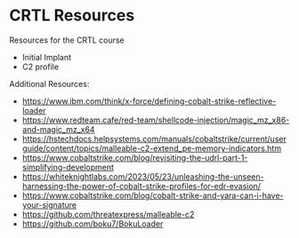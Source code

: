 # CRTL Resources
Resources for the CRTL course
- Initial Implant
- C2 profile

Additional Resources:
- https://www.ibm.com/think/x-force/defining-cobalt-strike-reflective-loader
- https://www.redteam.cafe/red-team/shellcode-injection/magic_mz_x86-and-magic_mz_x64
- https://hstechdocs.helpsystems.com/manuals/cobaltstrike/current/userguide/content/topics/malleable-c2-extend_pe-memory-indicators.htm
- https://www.cobaltstrike.com/blog/revisiting-the-udrl-part-1-simplifying-development
- https://whiteknightlabs.com/2023/05/23/unleashing-the-unseen-harnessing-the-power-of-cobalt-strike-profiles-for-edr-evasion/
- https://www.cobaltstrike.com/blog/cobalt-strike-and-yara-can-i-have-your-signature
- https://github.com/threatexpress/malleable-c2
- https://github.com/boku7/BokuLoader
